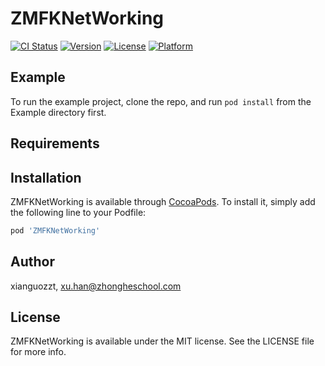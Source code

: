 # ZMFKNetWorking

[![CI Status](https://img.shields.io/travis/xianguozzt/ZMFKNetWorking.svg?style=flat)](https://travis-ci.org/xianguozzt/ZMFKNetWorking)
[![Version](https://img.shields.io/cocoapods/v/ZMFKNetWorking.svg?style=flat)](https://cocoapods.org/pods/ZMFKNetWorking)
[![License](https://img.shields.io/cocoapods/l/ZMFKNetWorking.svg?style=flat)](https://cocoapods.org/pods/ZMFKNetWorking)
[![Platform](https://img.shields.io/cocoapods/p/ZMFKNetWorking.svg?style=flat)](https://cocoapods.org/pods/ZMFKNetWorking)

## Example

To run the example project, clone the repo, and run `pod install` from the Example directory first.

## Requirements

## Installation

ZMFKNetWorking is available through [CocoaPods](https://cocoapods.org). To install
it, simply add the following line to your Podfile:

```ruby
pod 'ZMFKNetWorking'
```

## Author

xianguozzt, xu.han@zhongheschool.com

## License

ZMFKNetWorking is available under the MIT license. See the LICENSE file for more info.

